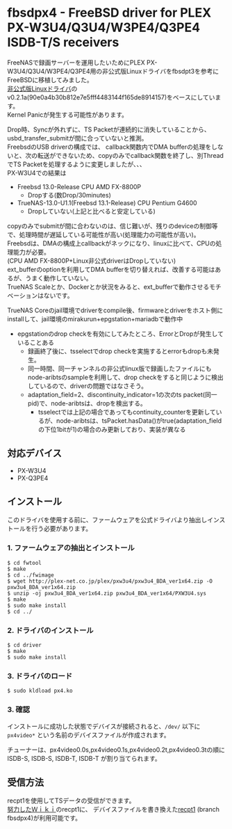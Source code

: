 # fbsdpx4 - FreeBSD driver for PLEX PX-W3U4/Q3U4/W3PE4/Q3PE4 ISDB-T/S receivers

FreeNASで録画サーバーを運用したいためにPLEX PX-W3U4/Q3U4/W3PE4/Q3PE4用の非公式版Linuxドライバをfbsdpt3を参考にFreeBSDに移植してみました。  
[非公式版Linuxドライバ](https://github.com/nns779/px4_drv)のv0.2.1a(90e0a4b30b812e7e5fff4483144f165de8914157)をベースにしています。  
Kernel Panicが発生する可能性があります。  

Drop時、Syncが外れずに、TS Packetが連続的に消失していることから、usbd_transfer_submitが間に合っていないと推測。    
FreebsdのUSB driverの構成では、
callback関数内でDMA bufferの処理をしないと、次の転送ができないため、copyのみでcallback関数を終了し、別ThreadでTS Packetを処理するように変更しましたが、、、  
PX-W3U4での結果は
- Freebsd 13.0-Release CPU AMD FX-8800P 
  - Dropする(数Drop/30minutes)
- TrueNAS-13.0-U1.1(Freebsd 13.1-Release) CPU Pentium G4600
  - Dropしていない(上記と比べると安定している)

copyのみでsubmitが間に合わないのは、信じ難いが、残りのdeviceの制御等で、処理時間が遅延している可能性が高い(処理能力の可能性が高い)。  
Freebsdは、DMAの構成上callbackがネックになり、linuxに比べて、CPUの処理能力が必要。  
(CPU AMD FX-8800P+Linux非公式driverはDropしていない)  
ext_bufferのoptionを利用してDMA bufferを切り替えれば、改善する可能はあるが、うまく動作していない。  
TrueNAS Scaleとか、Dockerとか状況をみると、ext_bufferで動作させるモチベーションはないです。

TrueNAS Coreのjail環境でdriverをcompile後、firmwareとdriverをホスト側にinstallして、jail環境のmirakurun+epgstation+mariadbで動作中  
- epgstationのdrop checkを有効にしてみたところ、ErrorとDropが発生していることある
  - 録画終了後に、tsselectでdrop checkを実施するとerrorもdropも未発生。
  - 同一時間、同一チャンネルの非公式linux版で録画したファイルにもnode-aribtsのsampleを利用して、drop checkをすると同じように検出しているので、driverの問題ではなさそう。
  - adaptation_field=2、discontinuity_indicator=1の次のts packet(同一pid)で、node-aribtsは、dropを検出する。
    - tsselectでは上記の場合であってもcontinuity_counterを更新しているが、node-aribtsは、tsPacket.hasData()がtrue(adaptation_fieldの下位1bitが1)の場合のみ更新しており、実装が異なる

## 対応デバイス

- PX-W3U4
- PX-Q3PE4

## インストール

このドライバを使用する前に、ファームウェアを公式ドライバより抽出しインストールを行う必要があります。

### 1. ファームウェアの抽出とインストール

	$ cd fwtool
	$ make
	$ cd ../fwimage
	$ wget http://plex-net.co.jp/plex/pxw3u4/pxw3u4_BDA_ver1x64.zip -O pxw3u4_BDA_ver1x64.zip
	$ unzip -oj pxw3u4_BDA_ver1x64.zip pxw3u4_BDA_ver1x64/PXW3U4.sys
	$ make
	$ sudo make install
	$ cd ../

### 2. ドライバのインストール

	$ cd driver
	$ make
	$ sudo make install
	
### 3. ドライバのロード
	$ sudo kldload px4.ko

### 3. 確認

インストールに成功した状態でデバイスが接続されると、`/dev/` 以下に `px4video*` という名前のデバイスファイルが作成されます。

チューナーは、px4video0.0s,px4video0.1s,px4video0.2t,px4video0.3tの順に ISDB-S, ISDB-S, ISDB-T, ISDB-T が割り当てられます。  


## 受信方法

recpt1を使用してTSデータの受信ができます。  
[努力したＷｉｋｉ](https://hgotoh.jp/wiki/doku.php/documents/freebsd/ptx/ptx-001)のrecpt1に、
デバイスファイルを書き換えた[recpt1](https://github.com/kurosukelab/recpt1) (branch fbsdpx4)が利用可能です。  
